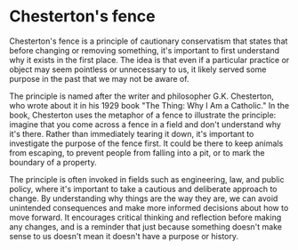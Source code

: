 # Chesterton's fence

Chesterton's fence is a principle of cautionary conservatism that states that before changing or removing something, it's important to first understand why it exists in the first place. The idea is that even if a particular practice or object may seem pointless or unnecessary to us, it likely served some purpose in the past that we may not be aware of.

The principle is named after the writer and philosopher G.K. Chesterton, who wrote about it in his 1929 book "The Thing: Why I Am a Catholic." In the book, Chesterton uses the metaphor of a fence to illustrate the principle: imagine that you come across a fence in a field and don't understand why it's there. Rather than immediately tearing it down, it's important to investigate the purpose of the fence first. It could be there to keep animals from escaping, to prevent people from falling into a pit, or to mark the boundary of a property.

The principle is often invoked in fields such as engineering, law, and public policy, where it's important to take a cautious and deliberate approach to change. By understanding why things are the way they are, we can avoid unintended consequences and make more informed decisions about how to move forward. It encourages critical thinking and reflection before making any changes, and is a reminder that just because something doesn't make sense to us doesn't mean it doesn't have a purpose or history.